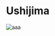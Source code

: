 # Ushijima

![aaa](https://user-images.githubusercontent.com/29448279/60459660-b8187880-9c7c-11e9-96bb-e96c3824fd49.png)
